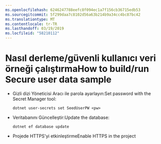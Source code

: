 ```yaml
---
ms.openlocfilehash: 6246247788eefc8f094ec1a7f156cb36715edb53
ms.sourcegitcommit: 5f299daa7c8102d56a63b214b9a34cc4bc87bc42
ms.translationtype: MT
ms.contentlocale: tr-TR
ms.lasthandoff: 03/19/2019
ms.locfileid: "58210112"
---
```

# <a name="how-to-buildrun-secure-user-data-sample"></a><span data-ttu-id="3a323-101">Nasıl derleme/güvenli kullanıcı veri örneği çalıştırma</span><span class="sxs-lookup"><span data-stu-id="3a323-101">How to build/run Secure user data sample</span></span>

* <span data-ttu-id="3a323-102">Gizli dizi Yöneticisi Aracı ile parola ayarlayın:</span><span class="sxs-lookup"><span data-stu-id="3a323-102">Set password with the Secret Manager tool:</span></span>

  `dotnet user-secrets set SeedUserPW <pw>`

* <span data-ttu-id="3a323-103">Veritabanını Güncelleştir:</span><span class="sxs-lookup"><span data-stu-id="3a323-103">Update the database:</span></span>

  `dotnet ef database update`

* <span data-ttu-id="3a323-104">Projede HTTPS'yi etkinleştirme</span><span class="sxs-lookup"><span data-stu-id="3a323-104">Enable HTTPS in the project</span></span>
